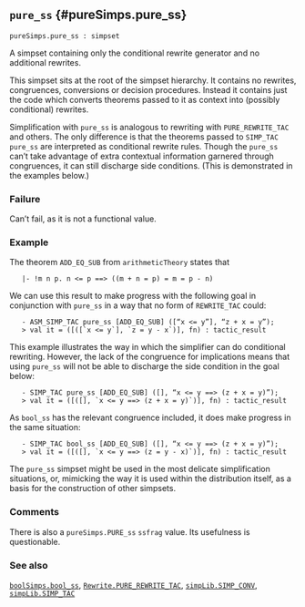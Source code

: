 ## `pure_ss` {#pureSimps.pure_ss}


```
pureSimps.pure_ss : simpset
```



A simpset containing only the conditional rewrite generator and no
additional rewrites.


This simpset sits at the root of the simpset hierarchy.  It contains
no rewrites, congruences, conversions or decision procedures.  Instead
it contains just the code which converts theorems passed to it as
context into (possibly conditional) rewrites.

Simplification with `pure_ss` is analogous to rewriting with
`PURE_REWRITE_TAC` and others.  The only difference is that the
theorems passed to `SIMP_TAC pure_ss` are interpreted as conditional
rewrite rules.  Though the `pure_ss` can’t take advantage of extra
contextual information garnered through congruences, it can still
discharge side conditions.  (This is demonstrated in the examples
below.)

### Failure

Can’t fail, as it is not a functional value.

### Example

The theorem `ADD_EQ_SUB` from `arithmeticTheory` states that
    
       |- !m n p. n <= p ==> ((m + n = p) = m = p - n)
    
We can use this result to make progress with the following goal in
conjunction with `pure_ss` in a way that no form of `REWRITE_TAC`
could:
    
       - ASM_SIMP_TAC pure_ss [ADD_EQ_SUB] ([“x <= y”], “z + x = y”);
       > val it = ([([`x <= y`], `z = y - x`)], fn) : tactic_result
    
This example illustrates the way in which the simplifier can do
conditional rewriting.  However, the lack of the congruence for
implications means that using `pure_ss` will not be able to discharge
the side condition in the goal below:
    
       - SIMP_TAC pure_ss [ADD_EQ_SUB] ([], “x <= y ==> (z + x = y)”);
       > val it = ([([], `x <= y ==> (z + x = y)`)], fn) : tactic_result
    
As `bool_ss` has the relevant congruence included, it does make
progress in the same situation:
    
       - SIMP_TAC bool_ss [ADD_EQ_SUB] ([], “x <= y ==> (z + x = y)”);
       > val it = ([([], `x <= y ==> (z = y - x)`)], fn) : tactic_result
    




The `pure_ss` simpset might be used in the most delicate
simplification situations, or, mimicking the way it is used within the
distribution itself, as a basis for the construction of other
simpsets.

### Comments

There is also a `pureSimps.PURE_ss` `ssfrag` value. Its usefulness is
questionable.

### See also

[`boolSimps.bool_ss`](#boolSimps.bool_ss), [`Rewrite.PURE_REWRITE_TAC`](#Rewrite.PURE_REWRITE_TAC), [`simpLib.SIMP_CONV`](#simpLib.SIMP_CONV), [`simpLib.SIMP_TAC`](#simpLib.SIMP_TAC)

